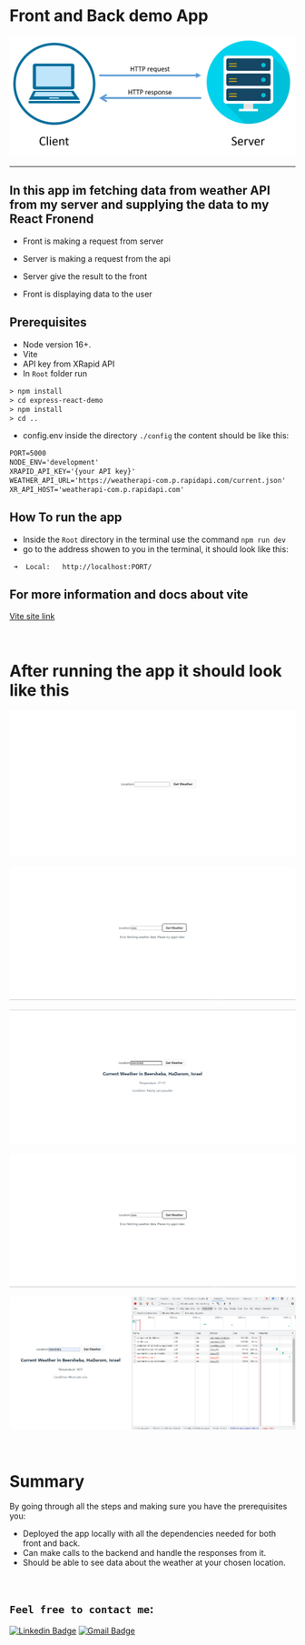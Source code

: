 # Front and Back demo App

![plot](./screenshots/diagram.png) 

<hr>

## In this app im fetching data from weather API from my server and supplying the data to my React Fronend

-  Front is making a request from server

-  Server is making a request from the api

-  Server give the result to the front

-  Front is displaying data to the user



## Prerequisites
* Node version 16+.
* Vite
* API key from XRapid API
* In `Root` folder run 
```
> npm install
> cd express-react-demo
> npm install
> cd ..
```
* config.env inside the directory `./config` the content should be like this:

```
PORT=5000
NODE_ENV='development'
XRAPID_API_KEY='{your API key}'
WEATHER_API_URL='https://weatherapi-com.p.rapidapi.com/current.json'
XR_API_HOST='weatherapi-com.p.rapidapi.com'
```


## How To run the app

- Inside the `Root` directory in the terminal use the command ```npm run dev```
- go to the address showen to you in the terminal, it should look like this:  
```
 ➜  Local:   http://localhost:PORT/ 
```



## For more information and docs about vite
[Vite site link ](https://vitejs.dev/)

<br>

# After running the app it should look like this
![plot](./screenshots/screenshot0.png) 

![plot](./screenshots/screenshot2.png) 

![plot](./screenshots/screenshot1.png) 

![plot](./screenshots/screenshot2.png) 


![plot](./screenshots/screenshot3.png) 


<br>


# Summary
By going through all the steps and making sure you have the prerequisites you:
- Deployed the app locally with all the dependencies needed for both front and back.
- Can make calls to the backend and handle the responses from it.
- Should be able to see data about the weather at your chosen location.

<br>

## `Feel free to contact me`:


[![Linkedin Badge](https://img.shields.io/badge/-Elad%20Harel-blue?style=flat-square&logo=Linkedin&logoColor=white&link&=https://www.linkedin.com/in/elad-harel-06ab61183/)](https://www.linkedin.com/in/elad-harel-06ab61183/)
[![Gmail Badge](https://img.shields.io/badge/-Eladjmc88@gmail.com-c14438?style=flat-square&logo=Gmail&logoColor=white&link=mailto:Eladjmc88@gmail.com)](mailto:benben95939@gmail.com)
